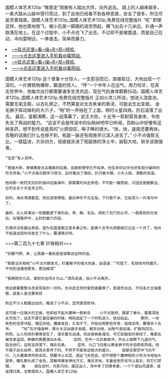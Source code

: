 国模人体艺术120p    “哪里走”雨族有人踏出大阵，向外追击。    路上的人越来越多，一条大路从山脉中穿行而过，到了此地已经看不到各种恶兽，安全了很多，所见尽是灵禽瑞兽。国模人体艺术120p_国模人体艺术120p,免费在线完整版片    “吼”    即便这样，他也离地倒飞，被小石昊一脚踢的凌空而起，横飞出去十几米远，扑通一声跌落在地上。在这个过程中，小不点也飞了出去，不过却不是被震退，而是自己在动，冲向雷明远，一拳直击，简单而暴力。

<li><a href="http://oganbo972.cc103.xyz/#md_1026">-->猛点这里=看=操=B=视=频哈.</a></li>
<li><a href="http://oganbo972.cc103.xyz/#md_1026">--->点击这里进入手机看@簧网站.</a></li>





<li><a href="http://oganbo972.cc103.xyz/#md_1026">-->猛点这里=看=操=B=视=频哈.</a></li>
<li><a href="http://oganbo972.cc103.xyz/#md_1026">--->点击这里进入手机看@簧网站.</a></li>



国模人体艺术120p    这个景象十分惊人，一支箭羽而已，直接犁过，大地出现一个深坑。一片建筑物爆碎，霸道的惊人。    “呼”一个中年人在运气，用力咬牙，在真实世界中，他每次出行都需要诸多生灵共迎，现在气的身体簌簌抖动。国模人体艺术120p_国模人体艺术120p,免费在线完整版片    正如火灵儿所说，想进入涅盘池，需要无垢无暇，以古礼祭之，不然算是对太古朱雀的亵渎，可能会生出变故。
    金毛狮子挥动锋利的大爪子，“啪”的一声拍在了上面，顿时火星四溅，巨石滚落了出去。    最后，皇都沸腾，这一战落幕了，武王大败，十五爷一箭射穿其身体，令他失去了再战的能力。    “这该不会是传说中的仙桃树吧早已听闻，百断山中好像有这种圣药，想不到传说是真的”火鸦惊叹，眸子睁的很大。“快，快，速度还要再快，去晚的话我们什么也得不到，拓跋一脉还有雨族早已深入进去了。”    小不点强势无比，一路猛进，大杀四方，径直就杀进了拓跋族的净土中，崩裂大地，斩杀该族强者。

    “宝具”有人惊呼。

    “真强大呀，青鳞鹰是太古魔禽的后裔，血脉即便早已不纯净，但生命印记中也还有部分破碎的符文传承。”小不点每日都学习骨文，此时看出了端倪，扑闪着大眼，小大人般，清脆的说道。

    他将那一枚符文完好的烙印在脑海中，那需要时间去参悟，不可能一蹴而就，只因这是鲲鹏法，位列太古十大宝术之列。

    初时，海水清澈碧蓝，而后逐渐黑暗，最后伸手不见五指，下行数千米，已经深入一片海沟中了。

    最终，众人拼凑出一些鲲鹏遗下来的血、骨、鳞、毛后，得到了石门的认可，一股柔和的光发出，在隆隆声中，尘封的巢穴开启。

    石昊并没有露出真容，因为石国皇都正是多事之秋，距离十五爷大闹都城已过去一个月了，他并不知道这段时间发生了什么，要谨慎对待。

===第二百九十七章 针锋相对===

    “好霸气啊，来，让我看一看到底是谁敢说这样的话。

    “那是法天相地”小不点大眼发光，盯着猴子的强大肉身，自语道：“可惜了，毛球体内符磨灭，不然的话懂得更多，更加精深”

    “我再陪你几日，直到你去闯关为止。”清风说道，怕小不点离开。

    他这是要重整与改变现有的一切吗，也许武王府的掌控者要换了，若是传出去，不仅各大王侯震撼，就是人皇也要侧目

    附近不少人都露出凶光，瞄准了小不点，显然是想抢夺。

    这可是一位强大的王侯，但却经不起大魔神一箭射杀    小不点骇然，握紧了拳头，雷霆深处太可怕了，这还不是它最狂暴的时候，特别选定了一个时机进入，依旧如此。    果然，一块紫色的宝骨冲起，镇压向他，魔蛛发狂，久攻不下，开始动用那些符骨，组成杀阵，要镇杀十五爷。    “吼”石子陵身畔，那头太古凶兽亦发威，撼天动地，凶煞气息如海，扩散向四方。    然而，让人吃惊的事情发生了，漫天雷光汹涌，将这根柳条淹没，可它却越发的翠绿了，像是在被甘泉滋润，鲜嫩的竟要滴出水来。    突然，空中一头巨禽俯冲，并从上面劈下几道剑气，阻击他们，且有宝具落下，镇杀石昊。    显然，九口飞剑是以黄金狮子的牙齿祭炼而成。但不属于这头幼师，是其长辈传下的。不然不可能有这般大的威力。    就是在那空中飞也不行，几头魔禽愤然怒击后，想要冲上云层，就此飞天而去，却不想那个魔神般的少年冷冷地抬头望来，瞳孔都化成了金色，其躯体爆发神光万丈，淹没天地，无量金色符号冲上高天，将它们禁锢。    轰    就在这时，光影闪动，威压迫人，场中多了四尊老者，一个个或仙风道骨，或返璞归真，全都很惊人。国模人体艺术120p
